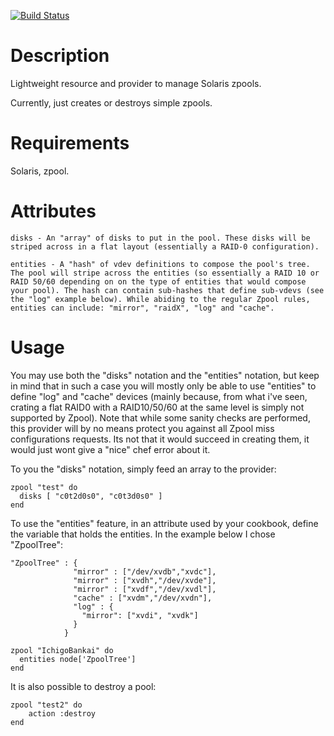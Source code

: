 [![Build Status](https://secure.travis-ci.org/marthag8/zpool.png)](http://travis-ci.org/marthag8/zpool)

Description
===========

Lightweight resource and provider to manage Solaris zpools. 

Currently, just creates or destroys simple zpools.


Requirements
============

Solaris, zpool.

Attributes
==========

    disks - An "array" of disks to put in the pool. These disks will be striped across in a flat layout (essentially a RAID-0 configuration).

    entities - A "hash" of vdev definitions to compose the pool's tree. The pool will stripe across the entities (so essentially a RAID 10 or RAID 50/60 depending on on the type of entities that would compose your pool). The hash can contain sub-hashes that define sub-vdevs (see the "log" example below). While abiding to the regular Zpool rules, entities can include: "mirror", "raidX", "log" and "cache".

Usage
=====
You may use both the "disks" notation and the "entities" notation, but keep in mind that in such a case you will mostly only be able to use "entities" to define "log" and "cache" devices (mainly because, from what i've seen, crating a flat RAID0 with a RAID10/50/60 at the same level is simply not supported by Zpool).
Note that while some sanity checks are performed, this provider will by no means protect you against all Zpool miss configurations requests. Its not that it would succeed in creating them, it would just wont give a "nice" chef error about it.

To you the "disks" notation, simply feed an array to the provider:

    zpool "test" do
      disks [ "c0t2d0s0", "c0t3d0s0" ]
    end
  
To use the "entities" feature, in an attribute used by your cookbook, define the variable that holds the entities. In the example below I chose "ZpoolTree":

	"ZpoolTree" : {
                  "mirror" : ["/dev/xvdb","xvdc"],
                  "mirror" : ["xvdh","/dev/xvde"],
                  "mirror" : ["xvdf","/dev/xvdl"],
                  "cache" : ["xvdm","/dev/xvdn"],
                  "log" : {
                    "mirror": ["xvdi", "xvdk"]
                  }
                }

	zpool "IchigoBankai" do
      entities node['ZpoolTree']
    end


It is also possible to destroy a pool:

    zpool "test2" do
        action :destroy
    end
